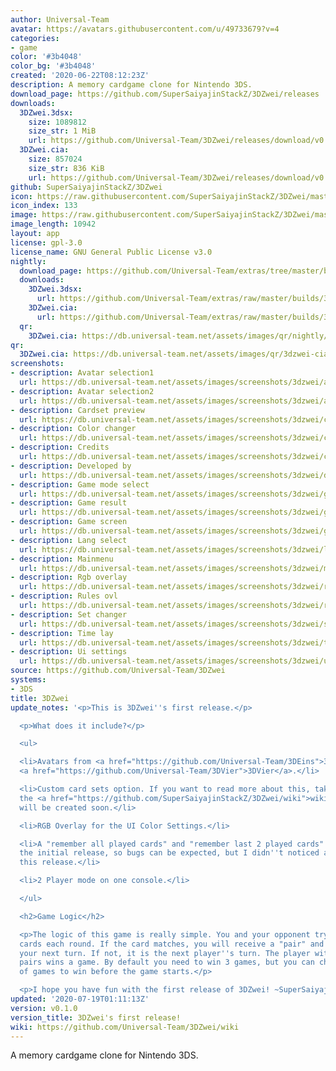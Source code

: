 ```yaml
---
author: Universal-Team
avatar: https://avatars.githubusercontent.com/u/49733679?v=4
categories:
- game
color: '#3b4048'
color_bg: '#3b4048'
created: '2020-06-22T08:12:23Z'
description: A memory cardgame clone for Nintendo 3DS.
download_page: https://github.com/SuperSaiyajinStackZ/3DZwei/releases
downloads:
  3DZwei.3dsx:
    size: 1089812
    size_str: 1 MiB
    url: https://github.com/Universal-Team/3DZwei/releases/download/v0.1.0/3DZwei.3dsx
  3DZwei.cia:
    size: 857024
    size_str: 836 KiB
    url: https://github.com/Universal-Team/3DZwei/releases/download/v0.1.0/3DZwei.cia
github: SuperSaiyajinStackZ/3DZwei
icon: https://raw.githubusercontent.com/SuperSaiyajinStackZ/3DZwei/master/3ds/app/icon.png
icon_index: 133
image: https://raw.githubusercontent.com/SuperSaiyajinStackZ/3DZwei/master/3ds/app/banner.png
image_length: 10942
layout: app
license: gpl-3.0
license_name: GNU General Public License v3.0
nightly:
  download_page: https://github.com/Universal-Team/extras/tree/master/builds/3DZwei
  downloads:
    3DZwei.3dsx:
      url: https://github.com/Universal-Team/extras/raw/master/builds/3DZwei/3DZwei.3dsx
    3DZwei.cia:
      url: https://github.com/Universal-Team/extras/raw/master/builds/3DZwei/3DZwei.cia
  qr:
    3DZwei.cia: https://db.universal-team.net/assets/images/qr/nightly/3dzwei-cia.png
qr:
  3DZwei.cia: https://db.universal-team.net/assets/images/qr/3dzwei-cia.png
screenshots:
- description: Avatar selection1
  url: https://db.universal-team.net/assets/images/screenshots/3dzwei/avatar-selection1.png
- description: Avatar selection2
  url: https://db.universal-team.net/assets/images/screenshots/3dzwei/avatar-selection2.png
- description: Cardset preview
  url: https://db.universal-team.net/assets/images/screenshots/3dzwei/cardset-preview.png
- description: Color changer
  url: https://db.universal-team.net/assets/images/screenshots/3dzwei/color-changer.png
- description: Credits
  url: https://db.universal-team.net/assets/images/screenshots/3dzwei/credits.png
- description: Developed by
  url: https://db.universal-team.net/assets/images/screenshots/3dzwei/developed-by.png
- description: Game mode select
  url: https://db.universal-team.net/assets/images/screenshots/3dzwei/game-mode-select.png
- description: Game result
  url: https://db.universal-team.net/assets/images/screenshots/3dzwei/game-result.png
- description: Game screen
  url: https://db.universal-team.net/assets/images/screenshots/3dzwei/game-screen.png
- description: Lang select
  url: https://db.universal-team.net/assets/images/screenshots/3dzwei/lang-select.png
- description: Mainmenu
  url: https://db.universal-team.net/assets/images/screenshots/3dzwei/mainmenu.png
- description: Rgb overlay
  url: https://db.universal-team.net/assets/images/screenshots/3dzwei/rgb-overlay.png
- description: Rules ovl
  url: https://db.universal-team.net/assets/images/screenshots/3dzwei/rules-ovl.png
- description: Set changer
  url: https://db.universal-team.net/assets/images/screenshots/3dzwei/set-changer.png
- description: Time lay
  url: https://db.universal-team.net/assets/images/screenshots/3dzwei/time-lay.png
- description: Ui settings
  url: https://db.universal-team.net/assets/images/screenshots/3dzwei/ui-settings.png
source: https://github.com/Universal-Team/3DZwei
systems:
- 3DS
title: 3DZwei
update_notes: '<p>This is 3DZwei''s first release.</p>

  <p>What does it include?</p>

  <ul>

  <li>Avatars from <a href="https://github.com/Universal-Team/3DEins">3DEins</a> &amp;
  <a href="https://github.com/Universal-Team/3DVier">3DVier</a>.</li>

  <li>Custom card sets option. If you want to read more about this, take a look at
  the <a href="https://github.com/SuperSaiyajinStackZ/3DZwei/wiki">wiki</a>, which
  will be created soon.</li>

  <li>RGB Overlay for the UI Color Settings.</li>

  <li>A "remember all played cards" and "remember last 2 played cards" AI. This is
  the initial release, so bugs can be expected, but I didn''t noticed any while creating
  this release.</li>

  <li>2 Player mode on one console.</li>

  </ul>

  <h2>Game Logic</h2>

  <p>The logic of this game is really simple. You and your opponent try to draw 2
  cards each round. If the card matches, you will receive a "pair" and you can do
  your next turn. If not, it is the next player''s turn. The player with the most
  pairs wins a game. By default you need to win 3 games, but you can change the number
  of games to win before the game starts.</p>

  <p>I hope you have fun with the first release of 3DZwei! ~SuperSaiyajinStackZ</p>'
updated: '2020-07-19T01:11:13Z'
version: v0.1.0
version_title: 3DZwei's first release!
wiki: https://github.com/Universal-Team/3DZwei/wiki
---
```

A memory cardgame clone for Nintendo 3DS.